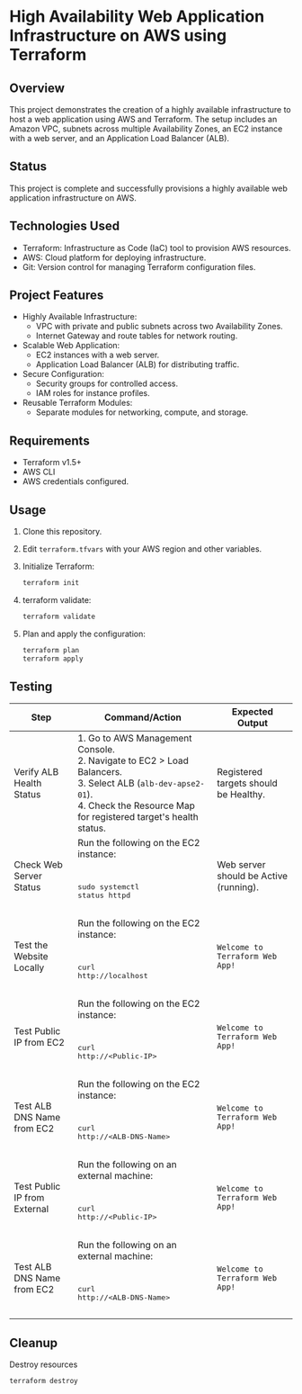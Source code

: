 # High Availability Web Application Infrastructure on AWS using Terraform

## Overview

This project demonstrates the creation of a highly available infrastructure to host a web application using AWS and Terraform. The setup includes an Amazon VPC, subnets across multiple Availability Zones, an EC2 instance with a web server, and an Application Load Balancer (ALB).

## Status

This project is complete and successfully provisions a highly available web application infrastructure on AWS.

## Technologies Used

- Terraform: Infrastructure as Code (IaC) tool to provision AWS resources.
- AWS: Cloud platform for deploying infrastructure.
- Git: Version control for managing Terraform configuration files.

## Project Features

- Highly Available Infrastructure:
  - VPC with private and public subnets across two Availability Zones.
  - Internet Gateway and route tables for network routing.
- Scalable Web Application:
  - EC2 instances with a web server.
  - Application Load Balancer (ALB) for distributing traffic.
- Secure Configuration:
  - Security groups for controlled access.
  - IAM roles for instance profiles.
- Reusable Terraform Modules:
  - Separate modules for networking, compute, and storage.

## Requirements

- Terraform v1.5+
- AWS CLI
- AWS credentials configured.

## Usage

1. Clone this repository.
2. Edit `terraform.tfvars` with your AWS region and other variables.
3. Initialize Terraform:

   ```bash
   terraform init
4. terraform validate:

    ```bash
    terraform validate
    ```

5. Plan and apply the configuration:

    ```bash
    terraform plan
    terraform apply
    ```

## Testing

| Step          | Command/Action | Expected Output  |
| ------------- | -------------- | -----------------|
| Verify ALB Health Status       | 1. Go to AWS Management Console. <br>2. Navigate to EC2 > Load Balancers. <br>3. Select ALB (`alb-dev-apse2-01`). <br>4. Check the Resource Map for registered target's health status. | Registered targets should be Healthy.
| Check Web Server Status        | Run the following on the EC2 instance: <pre> <p>sudo systemctl status httpd </p></pre>        |   Web server should be Active (running).
| Test the Website Locally       | Run the following on the EC2 instance: <pre> <p>curl http://localhost </p></pre>              |   `Welcome to Terraform Web App!`
| Test Public IP from EC2        | Run the following on the EC2 instance: <pre> <p>curl http://&lt;Public-IP&gt;</p></pre>       |   `Welcome to Terraform Web App!`
| Test ALB DNS Name from EC2     | Run the following on the EC2 instance: <pre> <p>curl http://&lt;ALB-DNS-Name&gt;</p></pre>    |   `Welcome to Terraform Web App!`
| Test Public IP from External   | Run the following on an external machine: <pre> <p>curl http://&lt;Public-IP&gt;</p></pre>    |   `Welcome to Terraform Web App!`
| Test ALB DNS Name from EC2     | Run the following on an external machine: <pre> <p>curl http://&lt;ALB-DNS-Name&gt;</p></pre> |   `Welcome to Terraform Web App!`

## Cleanup

Destroy resources

  ```bash
  terraform destroy
  ```
